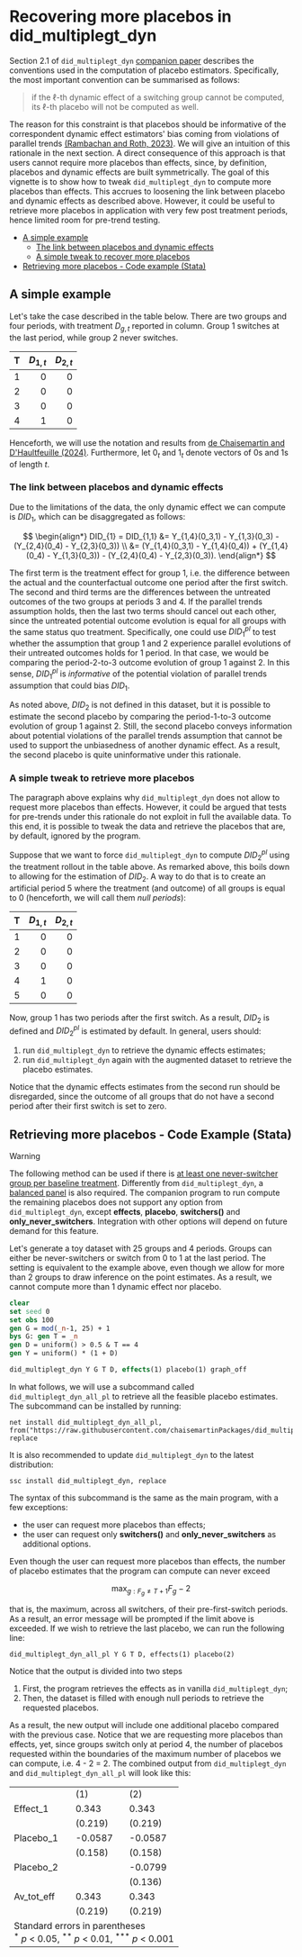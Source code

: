# Recovering more placebos in did_multiplegt_dyn

Section 2.1 of `did_multiplegt_dyn` [companion paper](https://drive.google.com/file/d/1NGgScujLCCS4RrwdN-PC1SnVigfBa32h/view) describes the conventions used in the computation of placebo estimators. Specifically, the most important convention can be summarised as follows:

> if the $\ell$-th dynamic effect of a switching group cannot be computed, its $\ell$-th placebo will not be computed as well.

The reason for this constraint is that placebos should be informative of the correspondent dynamic effect estimators' bias coming from violations of parallel trends [(Rambachan and Roth, 2023)](https://academic.oup.com/restud/article/90/5/2555/7039335). We will give an intuition of this rationale in the next section.
A direct consequence of this approach is that users cannot require more placebos than effects, since, by definition, placebos and dynamic effects are built symmetrically.
The goal of this vignette is to show how to tweak `did_multiplegt_dyn` to compute more placebos than effects. This accrues to loosening the link between placebo and dynamic effects as described above. However, it could be useful to retrieve more placebos in application with very few post treatment periods, hence limited room for pre-trend testing.

+ [A simple example](#a-simple-example)
    - [The link between placebos and dynamic effects](#the-link-between-placebos-and-dynamic-effects)
    - [A simple tweak to recover more placebos](#a-simple-tweak-to-retrieve-more-placebos)
+ [Retrieving more placebos - Code example (Stata)](#retrieving-more-placebos---code-example-stata)

## A simple example

Let's take the case described in the table below. There are two groups and four periods, with treatment $D_{g,t}$ reported in column. Group $1$ switches at the last period, while group $2$ never switches. 

|T|$D_{1,t}$| $D_{2,t}$ |
|---:|---:|---:|
|1|0|0|
|2|0|0|
|3|0|0|
|4|1|0|

Henceforth, we will use the notation and results from [de Chaisemartin and D'Haultfeuille (2024)](https://papers.ssrn.com/sol3/papers.cfm?abstract_id=3731856). Furthermore, let $0_t$ and $1_t$ denote vectors of 0s and 1s of length $t$. 

### The link between placebos and dynamic effects
Due to the limitations of the data, the only dynamic effect we can compute is $DID_{1}$, which can be disaggregated as follows:

$$
\begin{align*}
DID_{1} = DID_{1,1} &= Y_{1,4}(0_3,1) - Y_{1,3}(0_3) - (Y_{2,4}(0_4) -  Y_{2,3}(0_3)) \\
 &= (Y_{1,4}(0_3,1) - Y_{1,4}(0_4)) + (Y_{1,4}(0_4) - Y_{1,3}(0_3)) - (Y_{2,4}(0_4) -  Y_{2,3}(0_3)).
\end{align*}
$$

The first term is the treatment effect for group $1$, i.e. the difference between the actual and the counterfactual outcome one period after the first switch. The second and third terms are the differences between the untreated outcomes of the two groups at periods $3$ and $4$. If the parallel trends assumption holds, then the last two terms should cancel out each other, since the untreated potential outcome evolution is equal for all groups with the same status quo treatment. Specifically, one could use $DID^{pl}_{1}$ to test whether the assumption that group 1 and 2 experience parallel evolutions of their untreated outcomes holds for 1 period. In that case, we would be comparing the period-2-to-3 outcome evolution of group 1 against 2. In this sense, $DID^{pl}_1$ is _informative_ of the potential violation of parallel trends assumption that could bias $DID_1$.

As noted above, $DID_2$ is not defined in this dataset, but it is possible to estimate the second placebo by comparing the period-1-to-3 outcome evolution of group 1 against 2. Still, the second placebo conveys information about potential violations of the parallel trends assumption that cannot be used to support the unbiasedness of another dynamic effect. As a result, the second placebo is quite uninformative under this rationale.

### A simple tweak to retrieve more placebos

The paragraph above explains why `did_multiplegt_dyn` does not allow to request more placebos than effects. However, it could be argued that tests for pre-trends under this rationale do not exploit in full the available data. To this end, it is possible to tweak the data and retrieve the placebos that are, by default, ignored by the program.

Suppose that we want to force `did_multiplegt_dyn` to compute $DID^{pl}_2$ using the treatment rollout in the table above. As remarked above, this boils down to allowing for the estimation of $DID_2$. A way to do that is to create an artificial period $5$ where the treatment (and outcome) of all groups is equal to 0 (henceforth, we will call them _null periods_):

|T|$D_{1,t}$| $D_{2,t}$ |
|---:|---:|---:|
|1|0|0|
|2|0|0|
|3|0|0|
|4|1|0|
|5|0|0|

Now, group 1 has two periods after the first switch. As a result, $DID_2$ is defined and $DID^{pl}_2$ is estimated by default. 
In general, users should:
1. run `did_multiplegt_dyn` to retrieve the dynamic effects estimates;
2. run `did_multiplegt_dyn` again with the augmented dataset to retrieve the placebo estimates.

Notice that the dynamic effects estimates from the second run should be disregarded, since the outcome of all groups that do not have a second period after their first switch is set to zero. 

## Retrieving more placebos - Code Example (Stata)

>[!WARNING]
>
> The following method can be used if there is <ins>at least one never-switcher group per baseline treatment</ins>.
> Differently from `did_multiplegt_dyn`, a <ins>balanced panel</ins> is also required.
> The companion program to run compute the remaining placebos does not support any option from `did_multiplegt_dyn`, except **effects**, **placebo**, **switchers()** and **only_never_switchers**. 
> Integration with other options will depend on future demand for this feature.

Let's generate a toy dataset with 25 groups and 4 periods. Groups can either be never-switchers or switch from 0 to 1 at the last period. 
The setting is equivalent to the example above, even though we allow for more than 2 groups to draw inference on the point estimates.
As a result, we cannot compute more than 1 dynamic effect nor placebo.

```stata
clear
set seed 0
set obs 100
gen G = mod(_n-1, 25) + 1
bys G: gen T = _n
gen D = uniform() > 0.5 & T == 4
gen Y = uniform() * (1 + D)

did_multiplegt_dyn Y G T D, effects(1) placebo(1) graph_off
```

In what follows, we will use a subcommand called `did_multiplegt_dyn_all_pl` to retrieve all the feasible placebo estimates. 
The subcommand can be installed by running:

```
net install did_multiplegt_dyn_all_pl, from("https://raw.githubusercontent.com/chaisemartinPackages/did_multiplegt_dyn/main/Stata/did_multiplegt_dyn_all_pl") replace
```

It is also recommended to update `did_multiplegt_dyn` to the latest distribution:

```
ssc install did_multiplegt_dyn, replace
```

The syntax of this subcommand is the same as the main program, with a few exceptions:

+ the user can request more placebos than effects;
+ the user can request only **switchers()** and **only_never_switchers** as additional options.

Even though the user can request more placebos than effects, the number of placebo estimates that the program can compute can never exceed 

$$
\max_{g:F_g \neq T+1} F_g - 2
$$

that is, the maximum, across all switchers, of their pre-first-switch periods. As a result, an error message will be prompted if the limit above is exceeded.
If we wish to retrieve the last placebo, we can run the following line:

```
did_multiplegt_dyn_all_pl Y G T D, effects(1) placebo(2) 
```

Notice that the output is divided into two steps

1. First, the program retrieves the effects as in vanilla `did_multiplegt_dyn`;
2. Then, the dataset is filled with enough null periods to retrieve the requested placebos.

As a result, the new output will include one additional placebo compared with the previous case.
Notice that we are requesting more placebos than effects, yet, since groups switch only at period 4, the number of placebos requested within the boundaries of the maximum number of placebos we can compute, i.e. 4 - 2 = 2.
The combined output from `did_multiplegt_dyn` and `did_multiplegt_dyn_all_pl` will look like this:

<table border="0" width="*">
<tr><td>            </td><td>         (1)              </td><td>         (2)              </td></tr>
<tr><td>Effect_1    </td><td>       0.343              </td><td>       0.343              </td></tr>
<tr><td>            </td><td>     (0.219)              </td><td>     (0.219)              </td></tr>
<tr><td>Placebo_1   </td><td>     -0.0587              </td><td>     -0.0587              </td></tr>
<tr><td>            </td><td>     (0.158)              </td><td>     (0.158)              </td></tr>
<tr><td>Placebo_2   </td><td>                          </td><td>     -0.0799              </td></tr>
<tr><td>            </td><td>                          </td><td>     (0.136)              </td></tr>
<tr><td>Av_tot_eff  </td><td>       0.343              </td><td>       0.343              </td></tr>
<tr><td>            </td><td>     (0.219)              </td><td>     (0.219)              </td></tr>
<tr><td colspan=3>
Standard errors in parentheses
<br /><sup>*</sup> <i>p</i> < 0.05, <sup>**</sup> <i>p</i> < 0.01, <sup>***</sup> <i>p</i> < 0.001
</td></tr>
</table>



